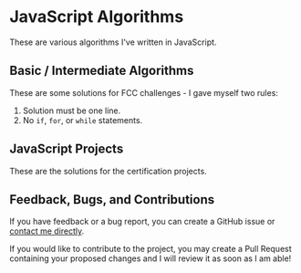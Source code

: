 # JavaScript Algorithms #

These are various algorithms I've written in JavaScript.

## Basic / Intermediate Algorithms ##

These are some solutions for FCC challenges - I gave myself two rules:
1. Solution must be one line.
2. No `if`, `for`, or `while` statements.

## JavaScript Projects ##

These are the solutions for the certification projects. 

## Feedback, Bugs, and Contributions

If you have feedback or a bug report, you can create a GitHub issue or [contact me directly](https://contact.nhcarrigan.com).

If you would like to contribute to the project, you may create a Pull Request containing your proposed changes and I will review it as soon as I am able!
